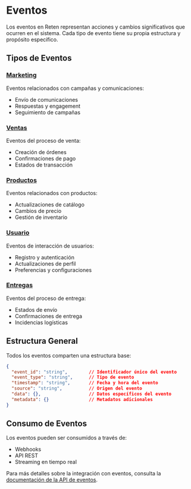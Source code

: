 # Eventos

Los eventos en Reten representan acciones y cambios significativos que ocurren en el sistema. Cada tipo de evento tiene su propia estructura y propósito específico.

## Tipos de Eventos

### [Marketing](./marketing_events.md)
Eventos relacionados con campañas y comunicaciones:
- Envío de comunicaciones
- Respuestas y engagement
- Seguimiento de campañas

### [Ventas](./sales_events.md)
Eventos del proceso de venta:
- Creación de órdenes
- Confirmaciones de pago
- Estados de transacción

### [Productos](./product_events.md)
Eventos relacionados con productos:
- Actualizaciones de catálogo
- Cambios de precio
- Gestión de inventario

### [Usuario](./user_events.md)
Eventos de interacción de usuarios:
- Registro y autenticación
- Actualizaciones de perfil
- Preferencias y configuraciones

### [Entregas](./delivery_events.md)
Eventos del proceso de entrega:
- Estados de envío
- Confirmaciones de entrega
- Incidencias logísticas

## Estructura General

Todos los eventos comparten una estructura base:

```json
{
  "event_id": "string",        // Identificador único del evento
  "event_type": "string",      // Tipo de evento
  "timestamp": "string",       // Fecha y hora del evento
  "source": "string",          // Origen del evento
  "data": {},                  // Datos específicos del evento
  "metadata": {}               // Metadatos adicionales
}
```

## Consumo de Eventos

Los eventos pueden ser consumidos a través de:
- Webhooks
- API REST
- Streaming en tiempo real

Para más detalles sobre la integración con eventos, consulta la [documentación de la API de eventos](../integration/events_api.md). 